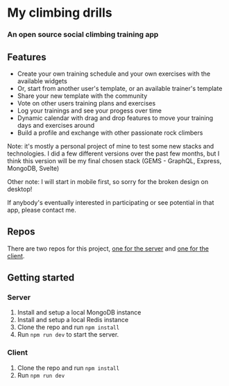 # My climbing drills

### An open source social climbing training app

## Features

- Create your own training schedule and your own exercises with the available widgets
- Or, start from another user's template, or an available trainer's template
- Share your new template with the community
- Vote on other users training plans and exercises
- Log your trainings and see your progess over time
- Dynamic calendar with drag and drop features to move your training days and exercises around
- Build a profile and exchange with other passionate rock climbers

Note: it's mostly a personal project of mine to test some new stacks and technologies. I did a few different versions over the past few months, but I think this version will be my final chosen stack (GEMS - GraphQL, Express, MongoDB, Svelte)

Other note: I will start in mobile first, so sorry for the broken design on desktop!

If anybody's eventually interested in participating or see potential in that app, please contact me.

## Repos

There are two repos for this project, [one for the server](https://github.com/jeececab/mcd-gems-server) and [one for the client](https://github.com/jeececab/mcd-gems-client).

## Getting started

### Server

1. Install and setup a local MongoDB instance
2. Install and setup a local Redis instance
3. Clone the repo and run `npm install`
4. Run `npm run dev` to start the server.

### Client

1. Clone the repo and run `npm install`
2. Run `npm run dev`
